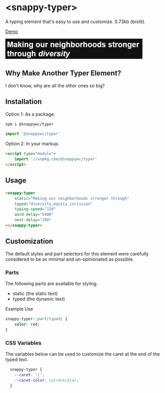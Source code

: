 # &lt;snappy-typer&gt;

A typing element that's easy to use and customize. 0.73kb (brotli).

[Demo](https://codepen.io/jameslovallo/pen/oNqeXrW)

![](https://github.com/jameslovallo/snappy/blob/main/screenshots/snappy-typer.gif?raw=true)

## Why Make Another Typer Element?

I don't know, why are all the other ones so big?

## Installation

Option 1: As a package.

```sh
npm i @snappywc/typer
```

```js
import '@snappywc/typer'
```

Option 2: In your markup.

```html
<script type="module">
	import '//unpkg.com/@snappywc/typer'
</script>
```

## Usage

```html
<snappy-typer
	static="Making our neighborhoods stronger through"
	typed="diversity,equity,inclusion"
	typing-speed="120"
	word-delay="5000"
	next-delay="200"
></snappy-typer>
```

## Customization

The default styles and part selectors for this element were carefully considered to be as minimal and un-opinionated as possible.

### Parts

The following parts are available for styling.

- static (the static text)
- typed (the dynamic text)

Example Use

```css
snappy-typer::part(typed) {
	color: red;
}
```

### CSS Variables

The variables below can be used to customize the caret at the end of the typed text.

```css
  snappy-typer {
    --caret: '|';
    --caret-color: currentcolor;
  }
```
